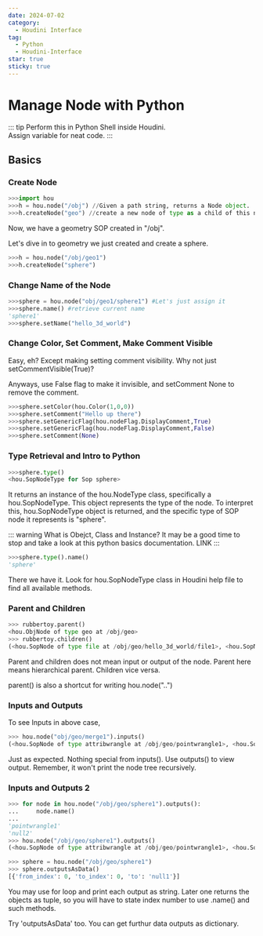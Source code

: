 ```yaml
---
date: 2024-07-02
category:
  - Houdini Interface
tag:
  - Python
  - Houdini-Interface
star: true
sticky: true
---
```


# Manage Node with Python

::: tip
Perform this in Python Shell inside Houdini.  \
Assign variable for neat code. 
:::

## Basics

### Create Node
```python
>>>import hou
>>>h = hou.node("/obj") //Given a path string, returns a Node object. 
>>>h.createNode("geo") //create a new node of type as a child of this node. "/obj" in this case
```

Now, we have a geometry SOP created in "/obj". 


Let's dive in to geometry we just created and create a sphere.

```python
>>>h = hou.node("/obj/geo1")
>>>h.createNode("sphere")
```


### Change Name of the Node

```python
>>>sphere = hou.node("obj/geo1/sphere1") #Let's just assign it
>>>sphere.name() #retrieve current name
'sphere1' 
>>>sphere.setName("hello_3d_world")
```


### Change Color, Set Comment, Make Comment Visible

Easy, eh? Except making setting comment visibility. Why not just setCommentVisible(True)?

Anyways, use False flag to make it invisible, and setComment None to remove the comment.

```python
>>>sphere.setColor(hou.Color(1,0,0))
>>>sphere.setComment("Hello up there")
>>>sphere.setGenericFlag(hou.nodeFlag.DisplayComment,True)
>>>sphere.setGenericFlag(hou.nodeFlag.DisplayComment,False)
>>>sphere.setComment(None)
```


### Type Retrieval and Intro to Python

```python
>>>sphere.type()
<hou.SopNodeType for Sop sphere>
```

It returns an instance of the hou.NodeType class, specifically a hou.SopNodeType. This object represents the type of the node. To interpret this, hou.SopNodeType object is returned, and the specific type of SOP node it represents is "sphere".

::: warning
What is Obejct, Class and Instance?
It may be a good time to stop and take a look at this python basics documentation.
LINK
:::

```python
>>>sphere.type().name()
'sphere'
```

There we have it. Look for hou.SopNodeType class in Houdini help file to find all available methods.

### Parent and Children

```python
>>> rubbertoy.parent()
<hou.ObjNode of type geo at /obj/geo>
>>> rubbertoy.children()
(<hou.SopNode of type file at /obj/geo/hello_3d_world/file1>, <hou.SopNode of type xform at /obj/geo/hello_3d_world/xform1>, <hou.SopNode of type material at /obj/geo/hello_3d_world/material1>, <hou.SopNode of type switch at /obj/geo/hello_3d_world/switch1>, <hou.ShopNode of type matnet at /obj/geo/hello_3d_world/shopnet1>, <hou.SopNode of type output at /obj/geo/hello_3d_world/output0>)
```

Parent and children does not mean input or output of the node. Parent here means hierarchical parent. Children vice versa. 

parent() is also a shortcut for writing hou.node("..")

### Inputs and Outputs



To see Inputs in above case,
```python
>>> hou.node("obj/geo/merge1").inputs()
(<hou.SopNode of type attribwrangle at /obj/geo/pointwrangle1>, <hou.SopNode of type testgeometry_rubbertoy at /obj/geo/hello_3d_world>)
```

Just as expected. Nothing special from inputs(). Use outputs() to view output. Remember, it won't print the node tree recursively.


### Inputs and Outputs 2 



```python
>>> for node in hou.node("/obj/geo/sphere1").outputs():
...     node.name()
... 
'pointwrangle1'
'null2'
>>> hou.node("/obj/geo/sphere1").outputs()
(<hou.SopNode of type attribwrangle at /obj/geo/pointwrangle1>, <hou.SopNode of type null at /obj/geo/null2>)

>>> sphere = hou.node("/obj/geo/sphere1")
>>> sphere.outputsAsData()
[{'from_index': 0, 'to_index': 0, 'to': 'null1'}]
```

You may use for loop and print each output as string. Later one returns the objects as tuple, so you will have to state index number to use .name() and such methods.

Try 'outputsAsData' too. You can get furthur data outputs as dictionary.

<!-- more -->
